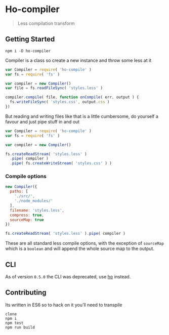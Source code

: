 # Ho-compiler

> Less compilation transform


## Getting Started

```shell
npm i -D ho-compiler
```

Compiler is a class so create a new instance and throw some less at it

```js
var Compiler = require( 'ho-compile' )
var fs = require( 'fs' )

var compiler = new Compiler()
var file = fs.readFileSync( 'styles.less' )

compiler.compile( file, function onCompile( err, output ) {
  fs.writeFileSync( 'styles.css', output.css )
})
```

But reading and writing files like that is a little cumbersome, do yourself a favour and just pipe stuff in and out

```js
var Compiler = require( 'ho-compile' )
var fs = require( 'fs' )

var compiler = new Compiler()

fs.createReadStream( 'styles.less' )
  .pipe( compiler )
  .pipe( fs.createWriteStream( 'styles.css' ) )
```

### Compile options

```js
new Compiler({
  paths: [
    './src/',
    './node_modules/'
  ],
  filename: 'styles.less',
  compress: true,
  sourceMap: true
})

fs.createReadStream( 'styles.less' ).pipe( compiler )
```

These are all standard less compile options, with the exception of `sourceMap` which is a `boolean` and will append the whole source map to the output.


## CLI

As of version `0.5.0` the CLI was deprecated, use [ho](https://github.com/hocss/ho) instead.


## Contributing

Its written in ES6 so to hack on it you’ll need to transpile

```shell
clone
npm i
npm test
npm run build
```
